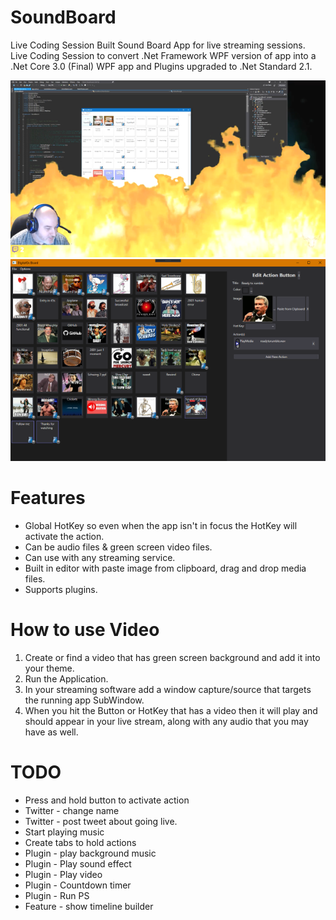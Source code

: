 # SoundBoard  
Live Coding Session Built Sound Board App for live streaming sessions.  
Live Coding Session to convert .Net Framework WPF version of app into a .Net Core 3.0 (Final) WPF app and Plugins upgraded to .Net Standard 2.1.
  
![Screenshot](Annotation.png)   
![Screenshot](Annotation2.png) 
  
# Features  
- Global HotKey so even when the app isn't in focus the HotKey will activate the action.
- Can be audio files & green screen video files.
- Can use with any streaming service.
- Built in editor with paste image from clipboard, drag and drop media files.
- Supports plugins.

# How to use Video
1) Create or find a video that has green screen background and add it into your theme.
2) Run the Application.
3) In your streaming software add a window capture/source that targets the running app SubWindow.
4) When you hit the Button or HotKey that has a video then it will play and should appear in your live stream, along with any audio that you may have as well.


# TODO  
- Press and hold button to activate action
- Twitter - change name
- Twitter - post tweet about going live.
- Start playing music
- Create tabs to hold actions
- Plugin - play background music
- Plugin - Play sound effect
- Plugin - Play video
- Plugin - Countdown timer
- Plugin - Run PS
- Feature - show timeline builder
